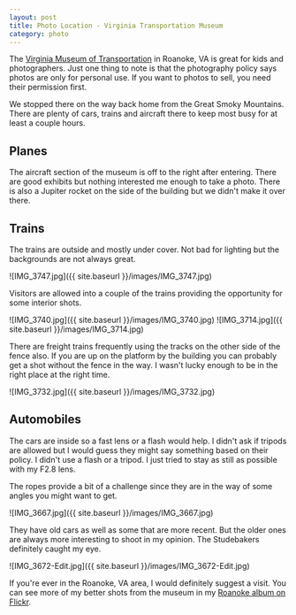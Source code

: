 ```yaml
---
layout: post
title: Photo Location - Virginia Transportation Museum
category: photo
---
```


The [Virginia Museum of Transportation](http://www.vmt.org) in Roanoke, VA is great for kids and photographers. Just one thing to note is that the photography policy says photos are only for personal use. If you want to photos to sell, you need their permission first.

We stopped there on the way back home from the Great Smoky Mountains. There are plenty of cars, trains and aircraft there to keep most busy for at least a couple hours. 

## Planes ##

The aircraft section of the museum is off to the right after entering. There are good exhibits but nothing interested me enough to take a photo. There is also a Jupiter rocket on the side of the building but we didn't make it over there.

## Trains ##

The trains are outside and mostly under cover. Not bad for lighting but the backgrounds are not always great.

![IMG_3747.jpg]({{ site.baseurl }}/images/IMG_3747.jpg)

Visitors are allowed into a couple of the trains providing the opportunity for some interior shots. 

![IMG_3740.jpg]({{ site.baseurl }}/images/IMG_3740.jpg)
![IMG_3714.jpg]({{ site.baseurl }}/images/IMG_3714.jpg)

There are freight trains frequently using the tracks on the other side of the fence also. If you are up on the platform by the building you can probably get a shot without the fence in the way. I wasn't lucky enough to be in the right place at the right time.

![IMG_3732.jpg]({{ site.baseurl }}/images/IMG_3732.jpg)



## Automobiles ##

The cars are inside so a fast lens or a flash would help. I didn't ask if tripods are allowed but I would guess they might say something based on their policy. I didn't use a flash or a tripod. I just tried to stay as still as possible with my F2.8 lens.

The ropes provide a bit of a challenge since they are in the way of some angles you might want to get.

![IMG_3667.jpg]({{ site.baseurl }}/images/IMG_3667.jpg)

They have old cars as well as some that are more recent. But the older ones are always more interesting to shoot in my opinion. The Studebakers definitely caught my eye.

![IMG_3672-Edit.jpg]({{ site.baseurl }}/images/IMG_3672-Edit.jpg)

If you're ever in the Roanoke, VA area, I would definitely suggest a visit.
You can see more of my better shots from the museum in my [Roanoke album on Flickr](https://www.flickr.com/photos/93815426@N00/albums/72157671503571255/with/28492457366/).